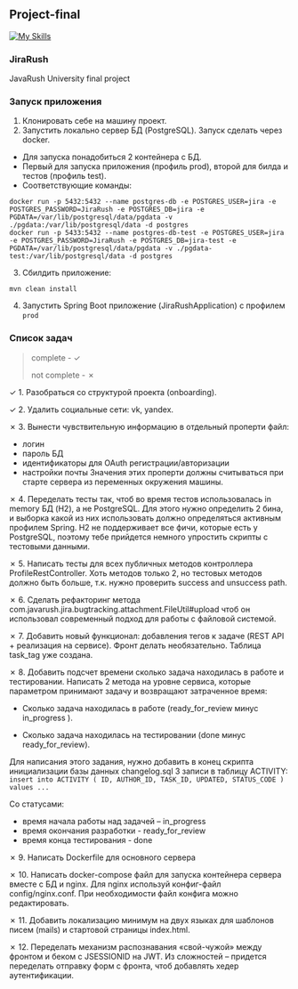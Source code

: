 ## Project-final
[![My Skills](https://skillicons.dev/icons?i=idea,java,postgres,hibernate,maven,html,spring,docker)](https://skillicons.dev)

### JiraRush

JavaRush University final project

### Запуск приложения

1. Клонировать себе на машину проект.
2. Запустить локально сервер БД (PostgreSQL). Запуск сделать через docker.
- Для запуска понадобиться 2 контейнера с БД. 
- Первый для запуска приложения (профиль prod), второй для билда и тестов (профиль test). 
- Соответствующие команды:
```
docker run -p 5432:5432 --name postgres-db -e POSTGRES_USER=jira -e POSTGRES_PASSWORD=JiraRush -e POSTGRES_DB=jira -e PGDATA=/var/lib/postgresql/data/pgdata -v ./pgdata:/var/lib/postgresql/data -d postgres
docker run -p 5433:5432 --name postgres-db-test -e POSTGRES_USER=jira -e POSTGRES_PASSWORD=JiraRush -e POSTGRES_DB=jira-test -e PGDATA=/var/lib/postgresql/data/pgdata -v ./pgdata-test:/var/lib/postgresql/data -d postgres
```
3. Сбилдить приложение: 
```
mvn clean install
```
4. Запустить Spring Boot приложение (JiraRushApplication) с профилем `prod`

### Список задач 
> complete - &check;
> 
> not complete - &cross;

&check; 1. Разобраться со структурой проекта (onboarding).

&check; 2. Удалить социальные сети: vk, yandex.

&cross; 3. Вынести чувствительную информацию в отдельный проперти файл:
   - логин
   - пароль БД
   - идентификаторы для OAuth регистрации/авторизации
   - настройки почты
   Значения этих проперти должны считываться при старте сервера из переменных окружения машины.

&cross; 4. Переделать тесты так, чтоб во время тестов использовалась in memory БД (H2), а не PostgreSQL. Для этого нужно определить 2 бина, и выборка какой из них использовать должно определяться активным профилем Spring. H2 не поддерживает все фичи, которые есть у PostgreSQL, поэтому тебе прийдется немного упростить скрипты с тестовыми данными.

&cross; 5. Написать тесты для всех публичных методов контроллера ProfileRestController. Хоть методов только 2, но тестовых методов должно быть больше, т.к. нужно проверить success and unsuccess path.

&cross; 6. Сделать рефакторинг метода com.javarush.jira.bugtracking.attachment.FileUtil#upload чтоб он использовал современный подход для работы с файловой системой.

&cross; 7. Добавить новый функционал: добавления тегов к задаче (REST API + реализация на сервисе). Фронт делать необязательно. Таблица task_tag уже создана.

&cross; 8. Добавить подсчет времени сколько задача находилась в работе и тестировании. Написать 2 метода на уровне сервиса, которые параметром принимают задачу и возвращают затраченное время:
        
- Сколько задача находилась в работе (ready_for_review минус in_progress ).
        
- Сколько задача находилась на тестировании (done минус ready_for_review).

Для написания этого задания, нужно добавить в конец скрипта инициализации базы данных changelog.sql 3 записи в таблицу ACTIVITY:
`insert into ACTIVITY ( ID, AUTHOR_ID, TASK_ID, UPDATED, STATUS_CODE ) values ...`

Со статусами:
- время начала работы над задачей – in_progress
- время окончания разработки - ready_for_review
- время конца тестирования - done

&cross; 9. Написать Dockerfile для основного сервера

&cross; 10. Написать docker-compose файл для запуска контейнера сервера вместе с БД и nginx. Для nginx используй конфиг-файл config/nginx.conf. При необходимости файл конфига можно редактировать.

&cross; 11. Добавить локализацию минимум на двух языках для шаблонов писем (mails) и стартовой страницы index.html.

&cross; 12. Переделать механизм распознавания «свой-чужой» между фронтом и беком с JSESSIONID на JWT. Из сложностей – придется переделать отправку форм с фронта, чтоб добавлять хедер аутентификации.
